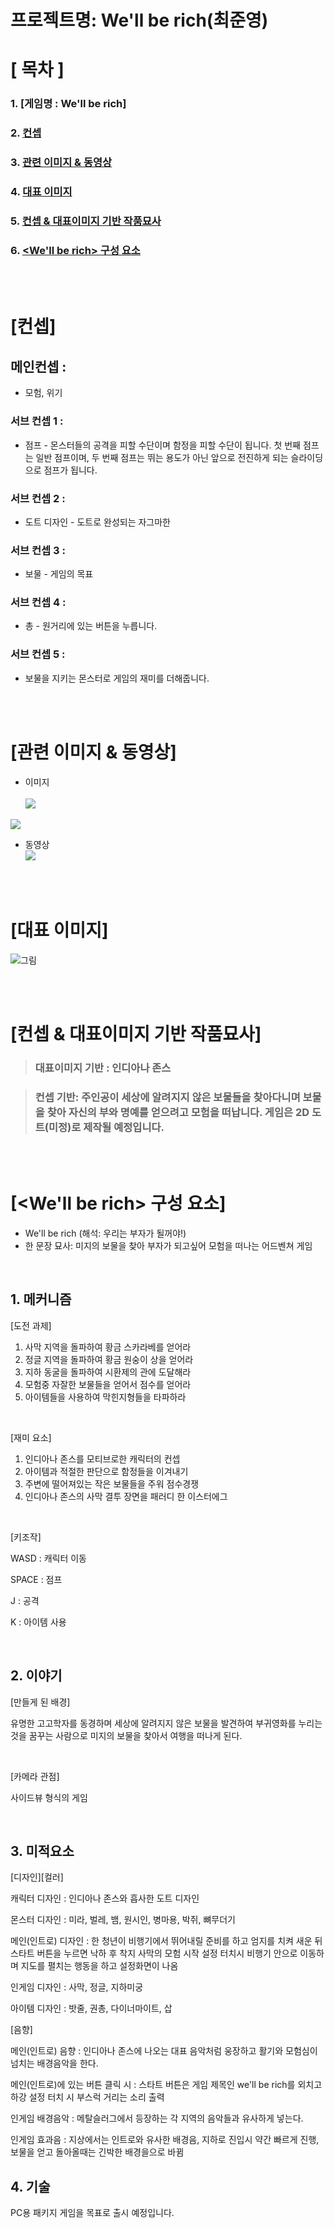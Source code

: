 # 프로젝트명: We'll be rich(최준영)

# [ 목차 ]
### 1. [게임명 : We'll be rich]
### 2. [컨셉](#2)
### 3. [관련 이미지 & 동영상](#3)
### 4. [대표 이미지](#4)
### 5. [컨셉 & 대표이미지 기반 작품묘사](#5)
### 6. [<We'll be rich> 구성 요소](#6)

<br><br>

# [컨셉] <a name='2'></a>

## 메인컨셉 :

- 모험, 위기

### 서브 컨셉 1 :

- 점프  - 몬스터들의 공격을 피할 수단이며 함정을 피할 수단이 됩니다. 첫 번째 점프는 일반 점프이며, 두 번째 점프는 뛰는 용도가 아닌 앞으로 전진하게 되는 슬라이딩으로 점프가 됩니다.

### 서브 컨셉 2 :

- 도트 디자인 - 도트로 완성되는 자그마한 

### 서브 컨셉 3 :

- 보물 - 게임의 목표

### 서브 컨셉 4 :

- 총 - 원거리에 있는 버튼을 누릅니다.

### 서브 컨셉 5 :

- 보물을 지키는 몬스터로 게임의 재미를 더해줍니다.

<br><br>

# [관련 이미지 & 동영상] <a name='3'></a>

- 이미지 <br>  
<img src="./img/1.jpg"> <br>
<img src="./img/2.jpg">

- 동영상 <br>
  [![](./img/3.jpg)](https://www.youtube.com/watch?v=nsFdX2nUdS8)

<br><br>

# [대표 이미지] <a name='4'></a>

![그림](./img/4.jpg)

<br><br>

# [컨셉 & 대표이미지 기반 작품묘사] <a name='5'></a>

> ### 대표이미지 기반 : 인디아나 존스

> ### 컨셉 기반: 주인공이 세상에 알려지지 않은 보물들을 찾아다니며 보물을 찾아 자신의 부와 명예를 얻으려고 모험을 떠납니다. 게임은 2D 도트(미정)로 제작될 예정입니다.

<br><br>

# [<We'll be rich> 구성 요소] <a name='6'></a>

- We'll be rich (해석: 우리는 부자가 될꺼야!)
- 한 문장 묘사: 미지의 보물을 찾아 부자가 되고싶어 모험을 떠나는 어드벤쳐 게임



<br>

## 1. 메커니즘

[도전 과제]

1. 사막 지역을 돌파하여 황금 스카라베를 얻어라
2. 정글 지역을 돌파하여 황금 원숭이 상을 얻어라
3. 지하 동굴을 돌파하여 시환제의 관에 도달해라
4. 모험중 자잘한 보물들을 얻어서 점수를 얻어라
5. 아이템들을 사용하여 막힌지형들을 타파하라

<br>

[재미 요소]

1. 인디아나 존스를 모티브로한 캐릭터의 컨셉
2. 아이템과 적절한 판단으로 함정들을 이겨내기
3. 주변에 떨어져있는 작은 보물들을 주워 점수경쟁
4. 인디아나 존스의 사막 결투 장면을 패러디 한 이스터에그

<br>

[키조작]

WASD  : 캐릭터 이동

SPACE : 점프

J : 공격

K : 아이템 사용

<br>

## 2. 이야기

[만들게 된 배경]  

유명한 고고학자를 동경하며 세상에 알려지지 않은 보물을 발견하여 부귀영화를 누리는 것을 꿈꾸는 사람으로 미지의 보물을 찾아서 여행을 떠나게 된다.

<br>

[카메라 관점]  

사이드뷰 형식의 게임

<br>

## 3. 미적요소

[디자인][컬러]  

캐릭터 디자인 : 인디아나 존스와 흡사한 도트 디자인

몬스터 디자인 : 미라, 벌레, 뱀, 원시인, 병마용, 박쥐, 뼈무더기 

메인(인트로) 디자인 : 한 청년이 비행기에서 뛰어내릴 준비를 하고 엄지를 치켜 새운 뒤 스타트 버튼을 누르면 낙하 후 착지 사막의 모험 시작 설정 터치시 비행기 안으로 이동하며 지도를 펼치는 행동을 하고 설정화면이 나옴

인게임 디자인 : 사막, 정글, 지하미궁

아이템 디자인 : 밧줄, 권총, 다이너마이트, 삽

[음향]  

메인(인트로) 음향 : 인디아나 존스에 나오는 대표 음악처럼 웅장하고 활기와 모험심이 넘치는 배경음악을 한다.

메인(인트로)에 있는 버튼 클릭 시 : 스타트 버튼은 게임 제목인 we'll be rich를 외치고 하강 설정 터치 시 부스럭 거리는 소리 출력

인게임 배경음악 : 메탈슬러그에서 등장하는 각 지역의 음악들과 유사하게 넣는다.

인게임 효과음 : 지상에서는 인트로와 유사한 배경음, 지하로 진입시 약간 빠르게 진행, 보물을 얻고 돌아올때는 긴박한 배경을으로 바뀜
<br>

## 4. 기술

 PC용 패키지 게임을 목표로 출시 예정입니다.
